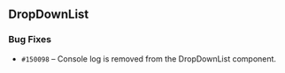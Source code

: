 ## DropDownList

### Bug Fixes

- `#150098` – Console log is removed from the DropDownList component.
